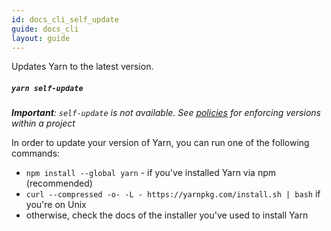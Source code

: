 ```yaml
---
id: docs_cli_self_update
guide: docs_cli
layout: guide
---
```


<p class="lead">Updates Yarn to the latest version.</p>

##### `yarn self-update` <a class="toc" id="toc-yarn-self-update" href="#toc-yarn-self-update"></a>

_**Important**: `self-update` is not available. See [policies](https://yarnpkg.com/lang/en/docs/cli/policies/#toc-policies-set-version) for enforcing versions within a project_

In order to update your version of Yarn, you can run one of the following commands:

- `npm install --global yarn` - if you've installed Yarn via npm (recommended)
- `curl --compressed -o- -L - https://yarnpkg.com/install.sh | bash` if you're on Unix
- otherwise, check the docs of the installer you've used to install Yarn
